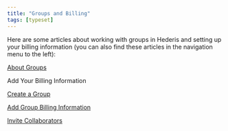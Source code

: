 ```yaml
---
title: "Groups and Billing"
tags: [typeset]
---
```

 
<html><body><section data-type="chapter" class="hsecchapter" data-hederis-type="hsecchapter" id="intro-groups" data-pi-attrs="id: intro-groups; data-tags: typeset;" role="doc-chapter" data-tags="typeset" data-author-name=" " data-book-title=" " title="Groups and Billing"><p class="hblkp" data-hederis-type="hblkp" id="pn7ewf0sq">Here are some articles about working with groups in Hederis and setting up your billing information (you can also find these articles in the navigation menu to the left): </p><p class="hblkp" data-hederis-type="hblkp" id="pHIYqRI8c"><a href="{% link _docs/about-groups.md %}" class="hspana" data-hederis-type="hspana" id="pSVgIfRMT">About Groups</a></p><p class="hblkp" data-hederis-type="hblkp" id="ptRetTZEG"><span class="Hyperlink" data-hederis-type="hspnspan" id="ppIlonJUM">Add Your Billing Information</span></p><p class="hblkp" data-hederis-type="hblkp" id="pS64sy2R3"><a href="{% link _docs/create-group.md %}" class="hspana" data-hederis-type="hspana" id="p2kI4FFRb">Create a Group</a></p><p class="hblkp" data-hederis-type="hblkp" id="pHPDxupFw"><a href="{% link _docs/group-billing.md %}" class="hspana" data-hederis-type="hspana" id="pHj7z14Mp">Add Group Billing Information</a></p><p class="hblkp" data-hederis-type="hblkp" id="puwepxsi6"><a href="{% link _docs/invite-collaborator.md %}" class="hspana" data-hederis-type="hspana" id="pL3oTZN1c">Invite Collaborators</a></p></section></body></html>
